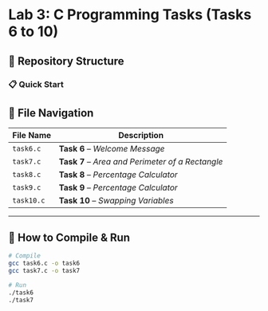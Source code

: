 # Lab 3: C Programming Tasks (Tasks 6 to 10)

## 📁 Repository Structure

### 📋 Quick Start

## 📂 File Navigation

| File Name     | Description                                    |
|--------------|-----------------------------------------------|
| `task6.c`    |  **Task 6** – *Welcome Message*      |
| `task7.c`    |**Task 7** – *Area and Perimeter of a Rectangle*      |
| `task8.c`    |  **Task 8** – *Percentage Calculator*      |
| `task9.c`    |  **Task 9** – *Percentage Calculator*      |
| `task10.c`   | **Task 10** – *Swapping Variables*     |

---

## 🚀 How to Compile & Run

```bash
# Compile
gcc task6.c -o task6
gcc task7.c -o task7

# Run
./task6
./task7

